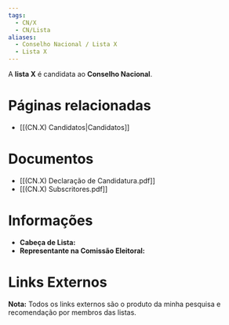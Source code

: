 ```yaml
---
tags:
  - CN/X
  - CN/Lista
aliases:
  - Conselho Nacional / Lista X
  - Lista X
---
```

A **lista X** é candidata ao **Conselho Nacional**.

# Páginas relacionadas

- [[(CN.X) Candidatos|Candidatos]]

# Documentos

- [[(CN.X) Declaração de Candidatura.pdf]]
- [[(CN.X) Subscritores.pdf]]

# Informações

- **Cabeça de Lista:** 
- **Representante na Comissão Eleitoral:** 

# Links Externos

**Nota:** Todos os links externos são o produto da minha pesquisa e recomendação por membros das listas.